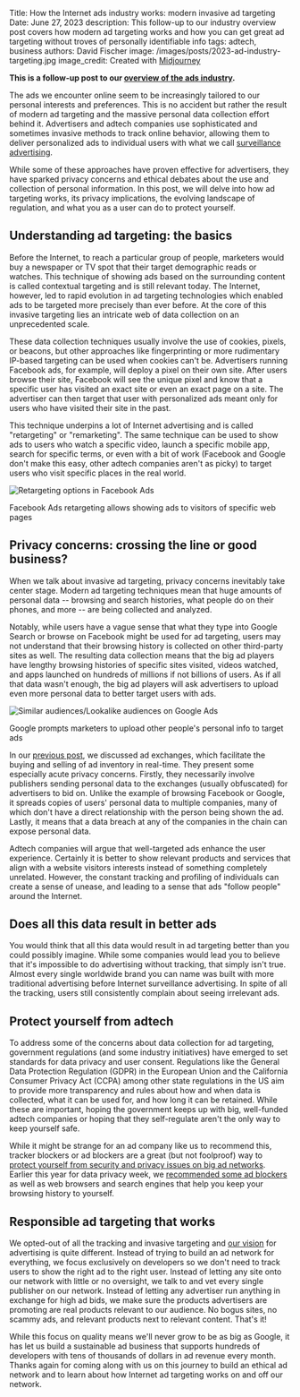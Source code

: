 Title: How the Internet ads industry works: modern invasive ad targeting
Date: June 27, 2023
description: This follow-up to our industry overview post covers how modern ad targeting works and how you can get great ad targeting without troves of personally identifiable info
tags: adtech, business
authors: David Fischer
image: /images/posts/2023-ad-industry-targeting.jpg
image_credit: <span>Created with <a href="https://www.midjourney.com/" title="creepy ad targeting, invasive advertising, personalized advertising, ads that know what you think, ads that follow you around the internet, cyberpunk, watercolor style">Midjourney</a></span>

**This is a follow-up post to our [overview of the ads industry]({filename}../posts/2023-ad-industry-overview.md).**

The ads we encounter online seem to be increasingly tailored to our personal interests and preferences.
This is no accident but rather the result of modern ad targeting
and the massive personal data collection effort behind it.
Advertisers and adtech companies use sophisticated and sometimes invasive methods to track online behavior,
allowing them to deliver personalized ads to individual users
with what we call [surveillance advertising]({filename}/pages/learning-hub/surveillance-advertising.md).

While some of these approaches have proven effective for advertisers,
they have sparked privacy concerns and ethical debates about the use and collection of personal information.
In this post, we will delve into how ad targeting works, its privacy implications,
the evolving landscape of regulation, and what you as a user can do to protect yourself.


## Understanding ad targeting: the basics

Before the Internet, to reach a particular group of people,
marketers would buy a newspaper or TV spot that their target demographic reads or watches.
This technique of showing ads based on the surrounding content is called contextual targeting and is still relevant today.
The Internet, however, led to rapid evolution in ad targeting technologies
which enabled ads to be targeted more precisely than ever before.
At the core of this invasive targeting lies an intricate web of data collection on an unprecedented scale.

These data collection techniques usually involve the use of cookies, pixels, or beacons,
but other approaches like fingerprinting or more rudimentary IP-based targeting can be used
when cookies can't be.
Advertisers running Facebook ads, for example, will deploy a pixel on their own site.
After users browse their site, Facebook will see the unique pixel and know that a specific user has visited
an exact site or even an exact page on a site.
The advertiser can then target that user with personalized ads meant only for users who have visited their site in the past.

This technique underpins a lot of Internet advertising and is called "retargeting" or "remarketing".
The same technique can be used to show ads to users who watch a specific video, launch a specific mobile app, search for specific terms, or even with a bit of work (Facebook and Google don't make this easy, other adtech companies aren't as picky) to target users who visit specific places in the real world.


<div class="postimage text-center">
  <img class="w-50 shadow-lg" src="{static}../images/posts/2023-ad-targeting-fbads-retargeting.png" alt="Retargeting options in Facebook Ads">
  <p>Facebook Ads retargeting allows showing ads to visitors of specific web pages</p>
</div>


## Privacy concerns: crossing the line or good business?

When we talk about invasive ad targeting, privacy concerns inevitably take center stage.
Modern ad targeting techniques mean that huge amounts of personal data
-- browsing and search histories, what people do on their phones, and more --
are being collected and analyzed.

Notably, while users have a vague sense that what they type into Google Search or browse on Facebook
might be used for ad targeting, users may not understand that their browsing history is collected on other third-party sites as well.
The resulting data collection means that the big ad players have lengthy browsing histories of specific sites visited, videos watched, and apps launched on hundreds of millions if not billions of users.
As if all that data wasn't enough,
the big ad players will ask advertisers to upload even more personal data to better target users with ads.

<div class="postimage text-center">
  <img class="w-75 shadow-lg" src="{static}../images/posts/2023-ad-targeting-googleads-uploadpii.png" alt="Similar audiences/Lookalike audiences on Google Ads">
  <p>Google prompts marketers to upload other people's personal info to target ads</p>
</div>

In our [previous post]({filename}../posts/2023-ad-industry-overview.md),
we discussed ad exchanges, which facilitate the buying and selling of ad inventory in real-time.
They present some especially acute privacy concerns.
Firstly, they necessarily involve publishers sending personal data to the exchanges
(usually obfuscated) for advertisers to bid on.
Unlike the example of browsing Facebook or Google,
it spreads copies of users' personal data to multiple companies,
many of which don't have a direct relationship with the person being shown the ad.
Lastly, it means that a data breach at any of the companies in the chain can expose personal data.

Adtech companies will argue that well-targeted ads enhance the user experience.
Certainly it is better to show relevant products and services that align with a website visitors interests
instead of something completely unrelated.
However, the constant tracking and profiling of individuals can create a sense of unease,
and leading to a sense that ads "follow people" around the Internet.


## Does all this data result in better ads

You would think that all this data would result in ad targeting better than you could possibly imagine.
While some companies would lead you to believe that it's impossible to do advertising without tracking,
that simply isn't true.
Almost every single worldwide brand you can name was built with more traditional advertising
before Internet surveillance advertising.
In spite of all the tracking, users still consistently complain about seeing irrelevant ads.


## Protect yourself from adtech

To address some of the concerns about data collection for ad targeting,
government regulations (and some industry initiatives) have emerged to set standards for data privacy and user consent.
Regulations like the General Data Protection Regulation (GDPR) in the European Union
and the California Consumer Privacy Act (CCPA) among other state regulations in the US
aim to provide more transparency and rules about how and when data is collected,
what it can be used for, and how long it can be retained.
While these are important, hoping the government keeps up with big, well-funded adtech companies
or hoping that they self-regulate aren't the only way to keep yourself safe.

While it might be strange for an ad company like us to recommend this,
tracker blockers or ad blockers are a great (but not foolproof) way to
[protect yourself from security and privacy issues on big ad networks]({filename}../posts/2023-keeping-yourself-safe-privacy-issues-advertising.md).
Earlier this year for data privacy week,
we [recommended some ad blockers]({filename}../posts/2023-data-privacy-week.md#ad-blockers)
as well as web browsers and search engines that help you keep your browsing history to yourself.


## Responsible ad targeting that works

We opted-out of all the tracking and invasive targeting and
[our vision]({filename}../pages/vision.md) for advertising is quite different.
Instead of trying to build an ad network for everything, we focus exclusively on developers
so we don't need to track users to show the right ad to the right user.
Instead of letting any site onto our network with little or no oversight,
we talk to and vet every single publisher on our network.
Instead of letting any advertiser run anything in exchange for high ad bids,
we make sure the products advertisers are promoting are real products relevant to our audience.
No bogus sites, no scammy ads, and relevant products next to relevant content. That's it!

While this focus on quality means we'll never grow to be as big as Google,
it has let us build a sustainable ad business that supports hundreds
of developers with tens of thousands of dollars in ad revenue every month.
Thanks again for coming along with us on this journey to build an ethical ad network
and to learn about how Internet ad targeting works on and off our network.
